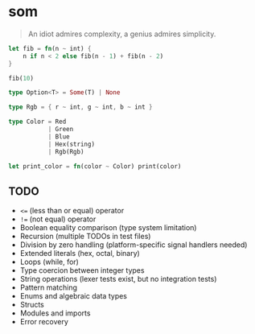 # som

> An idiot admires complexity, a genius admires simplicity.

```rust
let fib = fn(n ~ int) {
    n if n < 2 else fib(n - 1) + fib(n - 2)
}

fib(10)
```

```rust
type Option<T> = Some(T) | None

type Rgb = { r ~ int, g ~ int, b ~ int }

type Color = Red 
           | Green 
           | Blue 
           | Hex(string) 
           | Rgb(Rgb)

let print_color = fn(color ~ Color) print(color)
```

## TODO

- `<=` (less than or equal) operator
- `!=` (not equal) operator
- Boolean equality comparison (type system limitation)
- Recursion (multiple TODOs in test files)
- Division by zero handling (platform-specific signal handlers needed)
- Extended literals (hex, octal, binary)
- Loops (while, for)
- Type coercion between integer types
- String operations (lexer tests exist, but no integration tests)
- Pattern matching
- Enums and algebraic data types
- Structs
- Modules and imports
- Error recovery
